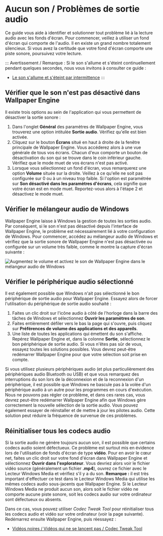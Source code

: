 # Aucun son / Problèmes de sortie audio
Ce guide vous aide à identifier et solutionner tout problème lié à la lecture audio avec les fonds d'écran. Pour commencer, veillez à utiliser un fond d'écran qui comporte de l'audio. Il en existe un grand nombre totalement silencieux. Si vous avez la certitude que votre fond d'écran comporte une piste sonore, poursuivez votre lecture.

::: Avertissement / Remarque : Si le son s'allume et s'éteint continuellement pendant quelques secondes, nous vous invitons à consulter ce guide :

* [Le son s'allume et s'éteint par intermittence](/audio/intermittent)
:::

## Vérifier que le son n'est pas désactivé dans Wallpaper Engine
Il existe trois options au sein de l'application qui vous permettent de désactiver la sortie sonore :

1. Dans l'onglet **Général** des paramètres de Wallpaper Engine, vous trouverez une option intitulée **Sortie audio**. Vérifiez qu'elle est bien activée.
2. Cliquez sur le bouton **Écrans** situé en haut à droite de la fenêtre principale de Wallpaper Engine. Vous accéderez alors à une vue générale de tous vos écrans. Chacun d'eux comporte un bouton de désactivation du son qui se trouve dans le coin inférieur gauche. Vérifiez que le mode muet de vos écrans n'est pas activé.
3. Lorsque vous sélectionnez un fond d'écran, vous remarquerez une option **Volume** située sur la droite. Veillez à ce qu'elle ne soit pas configurée sur 0 ou à un niveau trop faible. Si l'option est paramétrée sur **Son désactivé dans les paramètres d'écrans**, cela signifie que votre écran est en mode muet. Reportez-vous alors à l'étape 2 et désactivez le mode muet.

## Vérifier le mélangeur audio de Windows
Wallpaper Engine laisse à Windows la gestion de toutes les sorties audio. Par conséquent, si le son n'est pas désactivé depuis l'interface de Wallpaper Engine, le problème est nécessairement lié à votre configuration de Windows. Pour commencer, accédez au mélangeur audio de Windows et vérifiez que la sortie sonore de Wallpaper Engine n'est pas désactivée ou configurée sur un volume très faible, comme le montre la capture d'écran suivante :

![Augmentez le volume et activez le son de Wallpaper Engine dans le mélangeur audio de Windows](./audiomixer.png)

## Vérifier le périphérique audio sélectionné
Il est également possible que Windows n'ait pas sélectionné le bon périphérique de sortie audio pour Wallpaper Engine. Essayez alors de forcer l'utilisation du périphérique de sortie audio souhaité :

1. Faites un clic droit sur l'icône audio à côté de l'horloge dans la barre des tâches de Windows et sélectionnez **Ouvrir les paramètres de son**.
2. Faites entièrement défiler vers le bas la page qui s'ouvre, puis cliquez sur **Préférences de volume des applications et des appareils**.
3. Une liste de toutes les applications qui émettent du son s'affiche. Repérez Wallpaper Engine et, dans la colonne **Sortie**, sélectionnez le bon périphérique de sortie audio. Si vous n'êtes pas sûr de vous, essayez toutes les solutions possibles. Vous devrez peut-être redémarrer Wallpaper Engine pour que votre sélection soit prise en compte.

Si vous utilisez plusieurs périphériques audio (et plus particulièrement des périphériques audio Bluetooth ou USB) et que vous remarquez des interruptions du son lors de la déconnexion et de la reconnexion d'un périphérique, il est possible que Windows ne bascule pas à la volée d'un périphérique audio à un autre pour les programmes en cours d'exécution. Nous ne pouvons pas régler ce problème, et dans ces rares cas, vous devrez peut-être redémarrer Wallpaper Engine afin que Windows gère correctement la nouvelle sélection de la sortie audio. Vous pouvez également essayer de réinstaller et de mettre à jour les pilotes audio. Cette solution peut réduire la fréquence de survenue de ces problèmes.

## Réinitialiser tous les codecs audio

Si la sortie audio ne génère toujours aucun son, il est possible que certains codecs audio soient défectueux. Ce problème est surtout mis en évidence lors de l'utilisation de fonds d'écran de type **vidéo**. Pour en avoir le cœur net, faites un clic droit sur votre fond d'écran dans Wallpaper Engine et sélectionnez **Ouvrir dans l'explorateur**. Vous devriez alors voir le fichier vidéo source (généralement un fichier **.mp4**), ouvrez ce fichier avec le Lecteur Windows Media et vérifiez s'il y a du son. **Remarque :** il est très important d'effectuer ce test dans le Lecteur Windows Media qui utilise les mêmes codecs audio sous-jacents que Wallpaper Engine. Si le Lecteur Windows Media ne produit aucun son, alors soit le fichier vidéo ne comporte aucune piste sonore, soit les codecs audio sur votre ordinateur sont défectueux ou absents.

Dans ce cas, vous pouvez utiliser *Codec Tweak Tool* pour réinitialiser tous les codecs audio et vidéo sur votre ordinateur (voir la page suivante). Redémarrez ensuite Wallpaper Engine, puis réessayez :

* [Vidéos noires / Vidéos qui ne se lancent pas / Codec Tweak Tool](noshow/notplaying.html#codec-tweak-tool)

